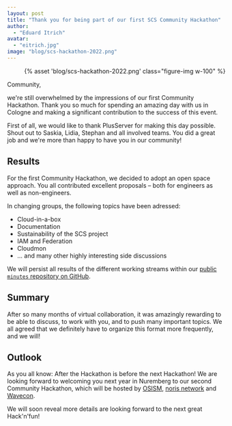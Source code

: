 ```yaml
---
layout: post
title: "Thank you for being part of our first SCS Community Hackathon"
author:
  - "Eduard Itrich"
avatar:
  - "eitrich.jpg"
image: "blog/scs-hackathon-2022.png"
---
```


<figure class="figure mx-auto d-block" style="width:100%">
    {% asset 'blog/scs-hackathon-2022.png' class="figure-img w-100" %}
</figure>

Community,

we're still overwhelmed by the impressions of our first Community Hackathon.
Thank you so much for spending an amazing day with us in Cologne and making a
significant contribution to the success of this event.

First of all, we would like to thank PlusServer for making this day possible.
Shout out to Saskia, Lidia, Stephan and all involved teams. You did a great job
and we're more than happy to have you in our community!

## Results

For the first Community Hackathon, we decided to adopt an open space approach.
You all contributed excellent proposals – both for engineers as well as non-engineers.

In changing groups, the following topics have been adressed:

- Cloud-in-a-box
- Documentation
- Sustainability of the SCS project
- IAM and Federation
- Cloudmon
- ... and many other highly interesting side discussions

We will persist all results of the different working streams within our [public
`minutes` repository on GitHub](https://github.com/SovereignCloudStack/minutes/tree/main/hackathons/2022-11-22-scs-hackathon-cologne).

## Summary

After so many months of virtual collaboration, it was amazingly rewarding to be able to discuss, to work with you,
and to push many important topics. We all agreed that we definitely have to organize this format more frequently, and we will!

## Outlook

As you all know: After the Hackathon is before the next Hackathon!
We are looking forward to welcoming you next year in Nuremberg to our second Community Hackathon,
which will be hosted by [OSISM](https://osism.tech), [noris network](https://www.noris.de/) and [Wavecon](https://www.wavecon.de/).

We will soon reveal more details are looking forward to the next great Hack'n'fun!
